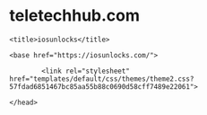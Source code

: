 # teletechhub.com
<head>

    <title>iosunlocks</title>
<meta charset="UTF-8">
<meta http-equiv="content-type" content="text/html; charset=UTF-8">
<meta http-equiv="X-UA-Compatible" content="IE=edge">
<meta name="Description" content="iosunlocks">
<meta name="keywords" content="IPHONE , UNLOCK , ICLOUD , NETWORK lock ,iphone disabled ,">
<meta name="viewport" content="width=device-width, initial-scale=1, maximum-scale=1">

<script>
    var urlprefix = '';
            urlprefix = './index.php/';
    </script>

    <base href="https://iosunlocks.com/">

<link rel="icon" href="images/gallery/apple logo.jpg">

<link rel="stylesheet" href="templates/default/css/bootstrap.min.css">
<link rel="stylesheet" href="templates/default/css/chosen.min.css">

<script src="templates/default/js/jquery-3.2.1.min.js"></script>
<script src="templates/default/js/popper.min.js"></script>
<script src="templates/default/js/bootstrap.min.js"></script>
<script type="text/javascript" src="templates/default/js/theme.js?57fdad6851467bc85aa55b88c0690d58cff7489e"></script>
<script type="text/javascript" src="includes/js/custom.js?57fdad6851467bc85aa55b88c0690d58cff7489e"></script>
<script src="templates/default/js/chosen.jquery.min.js"></script>
<script src="templates/default/js/Chart.bundle.min.js"></script><style type="text/css">/* Chart.js */
@-webkit-keyframes chartjs-render-animation{from{opacity:0.99}to{opacity:1}}@keyframes chartjs-render-animation{from{opacity:0.99}to{opacity:1}}.chartjs-render-monitor{-webkit-animation:chartjs-render-animation 0.001s;animation:chartjs-render-animation 0.001s;}</style>
<script src="templates/default/js/bootstrap-datepicker.min.js"></script>
<script src="templates/default/js/jquery.lightSlider.min.js" type="text/javascript"></script>
<script src="templates/default/js/table-cell-selector.js" type="text/javascript"></script>
<script src="templates/default/js/wow.min.js" type="text/javascript"></script>
<script type="text/javascript" src="includes/js/imei.js"></script>

<script type="text/javascript" src="templates/default/js/jquery.steps.min.js"></script>

<link type="text/css" rel="stylesheet" href="templates/default/css/lightSlider.css">
<link rel="stylesheet" href="templates/default/css/bootstrap-datepicker.min.css">
<link rel="stylesheet" href="templates/default/css/animate.min.css">
<link href="templates/default/css/typekit-offline.css" rel="stylesheet">


<link rel="stylesheet" href="templates/default/css/all.css">
<link href="includes/icons/menu-icon.css" rel="stylesheet" type="text/css">
<link href="includes/icons/flags/flags.css" rel="stylesheet" type="text/css">
<link rel="stylesheet" href="templates/default/css/theme.css?257fdad6851467bc85aa55b88c0690d58cff7489e">

    
    
            <link rel="stylesheet" href="templates/default/css/themes/theme2.css?57fdad6851467bc85aa55b88c0690d58cff7489e22061">
    
    </head>
